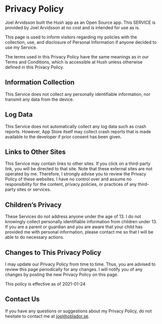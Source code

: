 # Privacy Policy

Joel Arvidsson built the Hush app as an Open Source app. This SERVICE is provided by Joel Arvidsson at no cost and is intended for use as is.

This page is used to inform visitors regarding my policies with the collection, use, and disclosure of Personal Information if anyone decided to use my Service.

The terms used in this Privacy Policy have the same meanings as in our Terms and Conditions, which is accessible at Hush unless otherwise defined in this Privacy Policy.

## Information Collection

This Service does not collect any personally identifiable information, nor transmit any data from the device.

## Log Data

This Service does not automatically collect any log data such as crash reports. However, App Store itself may collect crash reports that is made available to the developer if prior consent has been given.

## Links to Other Sites

This Service may contain links to other sites. If you click on a third-party link, you will be directed to that site. Note that these external sites are not operated by me. Therefore, I strongly advise you to review the Privacy Policy of these websites. I have no control over and assume no responsibility for the content, privacy policies, or practices of any third-party sites or services.

## Children’s Privacy

These Services do not address anyone under the age of 13. I do not knowingly collect personally identifiable information from children under 13\. If you are a parent or guardian and you are aware that your child has provided me with personal information, please contact me so that I will be able to do necessary actions.

## Changes to This Privacy Policy

I may update our Privacy Policy from time to time. Thus, you are advised to review this page periodically for any changes. I will notify you of any changes by posting the new Privacy Policy on this page.

This policy is effective as of 2021-01-24

## Contact Us

If you have any questions or suggestions about my Privacy Policy, do not hesitate to contact me at joel@oblador.se.
